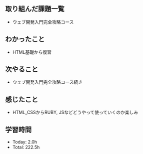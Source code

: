 ## 取り組んだ課題一覧
- ウェブ開発入門完全攻略コース
## わかったこと
- HTML基礎から復習
## 次やること
- ウェブ開発入門完全攻略コース続き
## 感じたこと
- HTML_CSSからRUBY, JSなどどうやって使っていくのか楽しみ
## 学習時間
- Today: 2.0h
- Total: 222.5h
